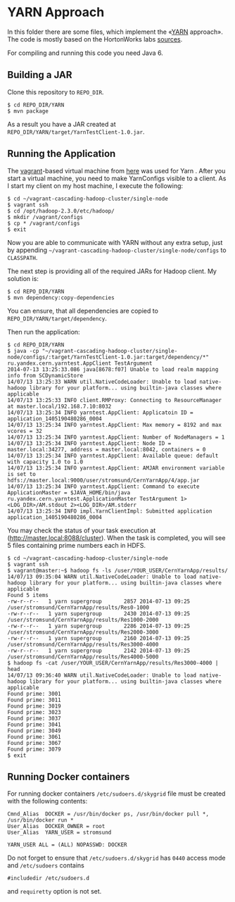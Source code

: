YARN Approach
=============

In this folder there are some files, which implement the «[YARN](http://hadoop.apache.org/docs/current/hadoop-yarn/hadoop-yarn-site/YARN.html) approach». The code is mostly based on the HortonWorks labs [sources](https://github.com/HortonworksUniversity/YARN_Rev1/tree/master/labs/solutions).

For compiling and running this code you need Java 6.

Building a JAR
--------------
Clone this repository to `REPO_DIR`.

    $ cd REPO_DIR/YARN
    $ mvn package

As a result you have a JAR created at `REPO_DIR/YARN/target/YarnTestClient-1.0.jar`.

Running the Application
-----------------------
The [vagrant](http://www.vagrantup.com/)-based virtual machine from [here](https://github.com/Cascading/vagrant-cascading-hadoop-cluster#single-node-setup) was used for Yarn . After you start a virtual machine, you need to make YarnConfigs visible to a client. As I start my client on my host machine, I execute the following:

    $ cd ~/vagrant-cascading-hadoop-cluster/single-node
    $ vagrant ssh
    $ cd /opt/hadoop-2.3.0/etc/hadoop/
    $ mkdir /vagrant/configs
    $ cp * /vagrant/configs
    $ exit

 Now you are able to communicate with YARN without any extra setup, just by appending `~/vagrant-cascading-hadoop-cluster/single-node/configs` to `CLASSPATH`.

The next step is providing all of the required JARs for Hadoop client. My solution is:

    $ cd REPO_DIR/YARN
    $ mvn dependency:copy-dependencies

You can ensure, that all dependencies are copied to `REPO_DIR/YARN/target/dependency`.

Then run the application:

    $ cd REPO_DIR/YARN
    $ java -cp "~/vagrant-cascading-hadoop-cluster/single-node/configs/:target/YarnTestClient-1.0.jar:target/dependency/*" ru.yandex.cern.yarntest.AppClient TestArgument
    2014-07-13 13:25:33.086 java[8678:f07] Unable to load realm mapping info from SCDynamicStore
    14/07/13 13:25:33 WARN util.NativeCodeLoader: Unable to load native-hadoop library for your platform... using builtin-java classes where applicable
    14/07/13 13:25:33 INFO client.RMProxy: Connecting to ResourceManager at master.local/192.168.7.10:8032
    14/07/13 13:25:34 INFO yarntest.AppClient: Applicatoin ID = application_1405190480286_0004
    14/07/13 13:25:34 INFO yarntest.AppClient: Max memory = 8192 and max vcores = 32
    14/07/13 13:25:34 INFO yarntest.AppClient: Number of NodeManagers = 1
    14/07/13 13:25:34 INFO yarntest.AppClient: Node ID = master.local:34277, address = master.local:8042, containers = 0
    14/07/13 13:25:34 INFO yarntest.AppClient: Available queue: default with capacity 1.0 to 1.0
    14/07/13 13:25:34 INFO yarntest.AppClient: AMJAR environment variable is set to hdfs://master.local:9000/user/stromsund/CernYarnApp/4/app.jar
    14/07/13 13:25:34 INFO yarntest.AppClient: Command to execute ApplicationMaster = $JAVA_HOME/bin/java ru.yandex.cern.yarntest.ApplicationMaster TestArgument 1><LOG_DIR>/AM.stdout 2><LOG_DIR>/AM.stderr
    14/07/13 13:25:34 INFO impl.YarnClientImpl: Submitted application application_1405190480286_0004

You may check the status of your task execution at (http://master.local:8088/cluster). When the task is completed, you will see 5 files containing prime numbers each in HDFS.

    $ cd ~/vagrant-cascading-hadoop-cluster/single-node
    $ vagrant ssh
    $ vagrant@master:~$ hadoop fs -ls /user/YOUR_USER/CernYarnApp/results/
    14/07/13 09:35:04 WARN util.NativeCodeLoader: Unable to load native-hadoop library for your platform... using builtin-java classes where applicable
    Found 5 items
    -rw-r--r--   1 yarn supergroup       2857 2014-07-13 09:25 /user/stromsund/CernYarnApp/results/Res0-1000
    -rw-r--r--   1 yarn supergroup       2430 2014-07-13 09:25 /user/stromsund/CernYarnApp/results/Res1000-2000
    -rw-r--r--   1 yarn supergroup       2286 2014-07-13 09:25 /user/stromsund/CernYarnApp/results/Res2000-3000
    -rw-r--r--   1 yarn supergroup       2160 2014-07-13 09:25 /user/stromsund/CernYarnApp/results/Res3000-4000
    -rw-r--r--   1 yarn supergroup       2142 2014-07-13 09:25 /user/stromsund/CernYarnApp/results/Res4000-5000
    $ hadoop fs -cat /user/YOUR_USER/CernYarnApp/results/Res3000-4000 | head
    14/07/13 09:36:40 WARN util.NativeCodeLoader: Unable to load native-hadoop library for your platform... using builtin-java classes where applicable
    Found prime: 3001
    Found prime: 3011
    Found prime: 3019
    Found prime: 3023
    Found prime: 3037
    Found prime: 3041
    Found prime: 3049
    Found prime: 3061
    Found prime: 3067
    Found prime: 3079
    $ exit

Running Docker containers
-------------------------

For running docker containers `/etc/sudoers.d/skygrid` file must be created
with the following contents:

    Cmnd_Alias  DOCKER = /usr/bin/docker ps, /usr/bin/docker pull *, /usr/bin/docker run *
    User_Alias  DOCKER_OWNER = root
    User_Alias  YARN_USER = stromsund

    YARN_USER ALL = (ALL) NOPASSWD: DOCKER

Do not forget to ensure that `/etc/sudoers.d/skygrid` has `0440` access mode
and `/etc/sudoers` contains

    #includedir /etc/sudoers.d

and `requiretty` option is not set.
